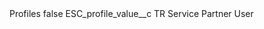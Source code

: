 <?xml version="1.0" encoding="UTF-8"?>
<CustomMetadata xmlns="http://soap.sforce.com/2006/04/metadata" xmlns:xsi="http://www.w3.org/2001/XMLSchema-instance" xmlns:xsd="http://www.w3.org/2001/XMLSchema">
    <label>Profiles</label>
    <protected>false</protected>
    <values>
        <field>ESC_profile_value__c</field>
        <value xsi:type="xsd:string">TR Service Partner User</value>
    </values>
</CustomMetadata>
